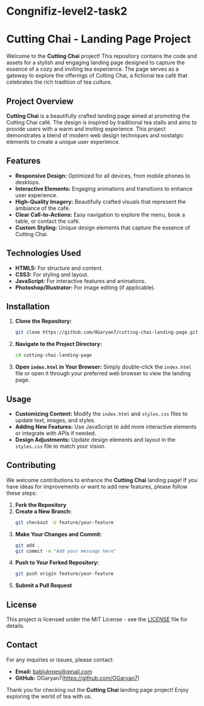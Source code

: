 # Congnifiz-level2-task2

# Cutting Chai - Landing Page Project

Welcome to the **Cutting Chai** project! This repository contains the code and assets for a stylish and engaging landing page designed to capture the essence of a cozy and inviting tea experience. The page serves as a gateway to explore the offerings of Cutting Chai, a fictional tea café that celebrates the rich tradition of tea culture.

## Project Overview

**Cutting Chai** is a beautifully crafted landing page aimed at promoting the Cutting Chai café. The design is inspired by traditional tea stalls and aims to provide users with a warm and inviting experience. This project demonstrates a blend of modern web design techniques and nostalgic elements to create a unique user experience.

## Features

- **Responsive Design:** Optimized for all devices, from mobile phones to desktops.
- **Interactive Elements:** Engaging animations and transitions to enhance user experience.
- **High-Quality Imagery:** Beautifully crafted visuals that represent the ambiance of the café.
- **Clear Call-to-Actions:** Easy navigation to explore the menu, book a table, or contact the café.
- **Custom Styling:** Unique design elements that capture the essence of Cutting Chai.

## Technologies Used

- **HTML5:** For structure and content.
- **CSS3:** For styling and layout.
- **JavaScript:** For interactive features and animations.
- **Photoshop/Illustrator:** For image editing (if applicable).

## Installation

1. **Clone the Repository:**
   ```bash
   git clone https://github.com/OGaryan7/cutting-chai-landing-page.git
   ```

2. **Navigate to the Project Directory:**
   ```bash
   cd cutting-chai-landing-page
   ```

3. **Open `index.html` in Your Browser:**
   Simply double-click the `index.html` file or open it through your preferred web browser to view the landing page.

## Usage

- **Customizing Content:** Modify the `index.html` and `styles.css` files to update text, images, and styles.
- **Adding New Features:** Use JavaScript to add more interactive elements or integrate with APIs if needed.
- **Design Adjustments:** Update design elements and layout in the `styles.css` file to match your vision.

## Contributing

We welcome contributions to enhance the **Cutting Chai** landing page! If you have ideas for improvements or want to add new features, please follow these steps:

1. **Fork the Repository**
2. **Create a New Branch:**
   ```bash
   git checkout -b feature/your-feature
   ```
3. **Make Your Changes and Commit:**
   ```bash
   git add .
   git commit -m "Add your message here"
   ```
4. **Push to Your Forked Repository:**
   ```bash
   git push origin feature/your-feature
   ```
5. **Submit a Pull Request**

## License

This project is licensed under the MIT License - see the [LICENSE](LICENSE) file for details.

## Contact

For any inquiries or issues, please contact:

- **Email:** bablukrpes@gmail.com
- **GitHub:** OGaryan7(https://github.com/OGaryan7)

Thank you for checking out the **Cutting Chai** landing page project! Enjoy exploring the world of tea with us.
